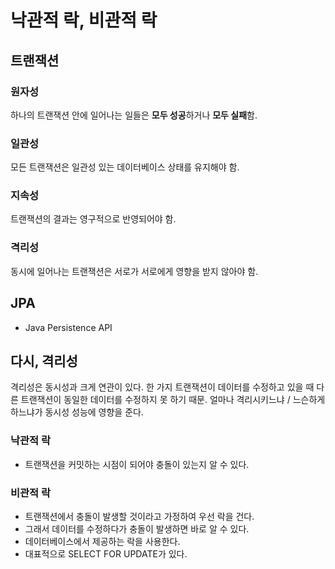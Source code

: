 # 낙관적 락, 비관적 락

## 트랜잭션

### 원자성

하나의 트랜잭션 안에 일어나는 일들은 **모두 성공**하거나 **모두 실패**함.

### 일관성

모든 트랜잭션은 일관성 있는 데이터베이스 상태를 유지해야 함.

### 지속성

트랜잭션의 결과는 영구적으로 반영되어야 함.

### 격리성

동시에 일어나는 트랜잭션은 서로가 서로에게 영향을 받지 않아야 함.

## JPA
- Java Persistence API

## 다시, 격리성

격리성은 동시성과 크게 연관이 있다. 한 가지 트랜잭션이 데이터를 수정하고 있을 때
다른 트랜잭션이 동일한 데이터를 수정하지 못 하기 때문.
얼마나 격리시키느냐 / 느슨하게 하느냐가 동시성 성능에 영향을 준다.

### 낙관적 락

* 트랜잭션을 커밋하는 시점이 되어야 충돌이 있는지 알 수 있다.

### 비관적 락

* 트랜잭션에서 충돌이 발생할 것이라고 가정하여 우선 락을 건다.
* 그래서 데이터를 수정하다가 충돌이 발생하면 바로 알 수 있다.
* 데이터베이스에서 제공하는 락을 사용한다.
* 대표적으로 SELECT FOR UPDATE가 있다.
